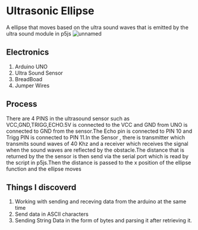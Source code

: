 # Ultrasonic Ellipse #

A ellipse that moves based on the ultra sound waves that is emitted by the ultra sound module in p5js
![unnamed](https://user-images.githubusercontent.com/31856059/163829073-d693491b-7cee-4404-8808-ee52e259b4b8.jpeg)


## Electronics
1. Arduino UNO
2. Ultra Sound Sensor
3. BreadBoad
4. Jumper Wires

## Process
There are 4 PINS in the ultrasound sensor such as VCC,GND,TRIGG,ECHO.5V is connected to the VCC and GND from UNO is connected to GND from the sensor.The Echo pin is connected to PIN 10 and Trigg PIN is connected to PIN 11.In the Sensor , there is transmitter which transmits sound waves of 40 Khz and a receiver which receives the signal when the sound waves are reflected by the obstacle.The distance that is returned by the the sensor is then send via the serial port which is read by the script in p5js.Then the distance is passed to the x position of the ellipse function and the ellipse moves


## Things I discoverd
1. Working with sending and receving data from the arduino at the same time
2. Send data in ASCII characters 
3. Sending String Data in the form of bytes and parsing it after retrieving it.







